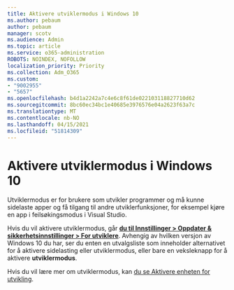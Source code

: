 ```yaml
---
title: Aktivere utviklermodus i Windows 10
ms.author: pebaum
author: pebaum
manager: scotv
ms.audience: Admin
ms.topic: article
ms.service: o365-administration
ROBOTS: NOINDEX, NOFOLLOW
localization_priority: Priority
ms.collection: Adm_O365
ms.custom:
- "9002955"
- "5657"
ms.openlocfilehash: b4d1a2242a7c4e6c8f61de022103118827710d62
ms.sourcegitcommit: 8bc60ec34bc1e40685e3976576e04a2623f63a7c
ms.translationtype: MT
ms.contentlocale: nb-NO
ms.lasthandoff: 04/15/2021
ms.locfileid: "51814309"
---
```

# <a name="enable-developer-mode-in-windows-10"></a>Aktivere utviklermodus i Windows 10

Utviklermodus er for brukere som utvikler programmer og må kunne sidelaste apper og få tilgang til andre utviklerfunksjoner, for eksempel kjøre en app i feilsøkingsmodus i Visual Studio.

Hvis du vil aktivere utviklermodus, går **[du til Innstillinger > Oppdater & sikkerhetsinnstillinger > For utviklere](ms-settings:developers?activationSource=GetHelp)**. Avhengig av hvilken versjon av Windows 10 du har, ser du enten en utvalgsliste som inneholder alternativet for å aktivere sidelasting eller utviklermodus, eller bare en veksleknapp for å aktivere **utviklermodus**.

Hvis du vil lære mer om utviklermodus, kan [du se Aktivere enheten for utvikling](https://docs.microsoft.com/windows/uwp/get-started/enable-your-device-for-development).
